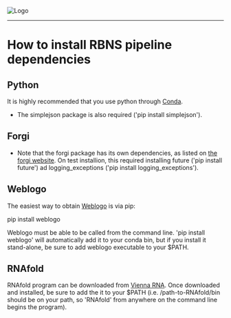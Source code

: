 ![Logo](../img/SHAPEware-logo.png)

***
# How to install RBNS pipeline dependencies

## Python

It is highly recommended that you use python through [Conda](https://conda.io/docs/user-guide/install/index.html).

- The simplejson package is also required ('pip install simplejson').

## Forgi

- Note that the forgi package has its own dependencies, as listed on [the forgi website](https://viennarna.github.io/forgi/download.html). On test installion, this required installing future ('pip install future') ad logging_exceptions ('pip install logging_exceptions').

## Weblogo

The easiest way to obtain [Weblogo](http://weblogo.threeplusone.com/manual.html) is via pip:

pip install weblogo

Weblogo must be able to be called from the command line. 'pip install weblogo' will automatically add it to your conda bin, but if you install it stand-alone, be sure to add weblogo executable to your $PATH. 


## RNAfold

RNAfold program can be downloaded from [Vienna RNA](https://www.tbi.univie.ac.at/RNA/#download). Once downloaded and installed, be sure to add the it to your $PATH (i.e. /path-to-RNAfold/bin should be on your path, so 'RNAfold' from anywhere on the command line begins the program).

